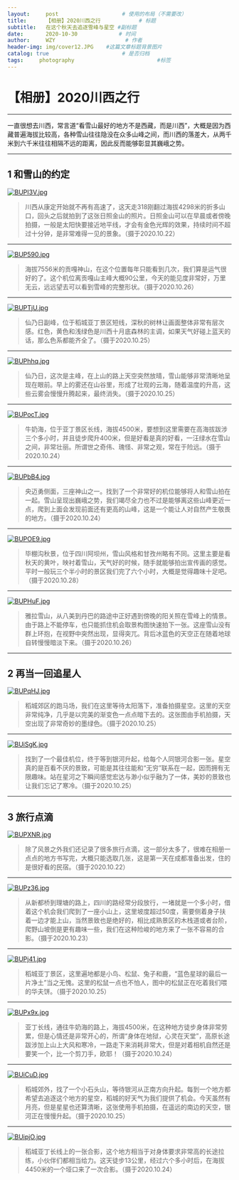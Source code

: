 ```yaml
---
layout:     post                    # 使用的布局（不需要改）
title:      【相册】2020川西之行            # 标题 
subtitle:   在这个秋天去追逐雪峰与星空 #副标题
date:       2020-10-30             # 时间
author:     WZY                      # 作者
header-img: img/cover12.JPG    #这篇文章标题背景图片
catalog: true                       # 是否归档
tags:     photography                          #标签
--- 
```


# 【相册】2020川西之行

***

一直很想去川西，常言道“看雪山最好的地方不是西藏，而是川西”，大概是因为西藏普遍海拔比较高，各种雪山往往隐没在众多山峰之间，而川西的落差大，从两千米到六千米往往相隔不远的距离，因此反而能够彰显其巍峨之势。

***

## 1 和雪山的约定

[![BUPI3V.jpg](https://s1.ax1x.com/2020/10/31/BUPI3V.jpg)](https://imgchr.com/i/BUPI3V)
> 川西从康定开始就不再有高速了，这天走318刚翻过海拔4298米的折多山口，回头之后就拍到了这张日照金山的照片。日照金山可以在早晨或者傍晚拍摄，一般是太阳快要接近地平线，才会有金色光辉的效果，持续时间不超过十分钟，是非常难得一见的景象。（摄于2020.10.22）

***

[![BUP590.jpg](https://s1.ax1x.com/2020/10/31/BUP590.jpg)](https://imgchr.com/i/BUP590)
> 海拔7556米的贡嘎神山，在这个位置每年只能看到几次，我们算是运气很好的了。这个机位离贡嘎山主峰大概90公里，今天的能见度非常好，万里无云，远远望去可以看到雪峰的完整形状。（摄于2020.10.26）

***

[![BUPTjU.jpg](https://s1.ax1x.com/2020/10/31/BUPTjU.jpg)](https://imgchr.com/i/BUPTjU)
> 仙乃日副峰，位于稻城亚丁景区短线，深秋的树林让画面整体非常有层次感。红色，黄色和浅绿色是川西十月底森林的主调，如果天气好碰上蓝天的话，那么色系都能齐全了。（摄于2020.10.25）

***

[![BUPhhq.jpg](https://s1.ax1x.com/2020/10/31/BUPhhq.jpg)](https://imgchr.com/i/BUPhhq)
> 仙乃日，这次是主峰，在上山的路上天空突然放晴，雪山能够非常清晰地呈现在眼前。早上的雾还在山谷里，形成了壮观的云海，随着温度的升高，这些云雾会慢慢升腾起来，最终消失。（摄于2020.10.25）

***

[![BUPocT.jpg](https://s1.ax1x.com/2020/10/31/BUPocT.jpg)](https://imgchr.com/i/BUPocT)
> 牛奶海，位于亚丁景区长线，海拔4500米，要想到这里需要在高海拔跋涉三个多小时，并且徒步爬升400米，但是好看是真的好看，一汪绿水在雪山之间，非常壮丽。所谓世之奇伟、瑰怪、非常之观，常在于险远。（摄于2020.10.24）

***

[![BUPbB4.jpg](https://s1.ax1x.com/2020/10/31/BUPbB4.jpg)](https://imgchr.com/i/BUPbB4)
> 央迈勇侧面，三座神山之一。找到了一个非常好的机位能够将人和雪山拍在一起。雪山呈现出巍峨之势，我们竭尽全力也不过是能够离这些山峰更近一点，爬到上面会发现前面还有更高的山峰，这是一个能让人对自然产生敬畏的地方。（摄于2020.10.24）

***

[![BUPOE9.jpg](https://s1.ax1x.com/2020/10/31/BUPOE9.jpg)](https://imgchr.com/i/BUPOE9)
> 毕棚沟秋景，位于四川阿坝州，雪山风格和甘孜州略有不同。这里主要是看秋天的黄叶，映衬着雪山，天气好的时候，随手就能够拍出宣传画的感觉。平时一般玩三个半小时的景区我们完了六个小时，大概是觉得趣味十足吧。（摄于2020.10.28）

***

[![BUPHuF.jpg](https://s1.ax1x.com/2020/10/31/BUPHuF.jpg)](https://imgchr.com/i/BUPHuF)
> 雅拉雪山，从八美到丹巴的路途中正好遇到傍晚的阳关照在雪峰上的情景。由于路上不能停车，也只能抓住机会取景构图快速拍下一张。这座雪山没有群上环抱，在视野中突然出现，显得突兀。背后冰蓝色的天空正在随着地球自转慢慢暗淡下来。（摄于2020.10.26）

***

## 2 再当一回追星人

[![BUPqHJ.jpg](https://s1.ax1x.com/2020/10/31/BUPqHJ.jpg)](https://imgchr.com/i/BUPqHJ)
> 稻城郊区的跑马场，我们在这里等待太阳落下，准备拍摄星空。这里的天空非常纯净，几乎是以完美的渐变色一点点暗下去的。这张图由手机拍摄，天空出现了非常奇妙的墨绿色。（摄于2020.10.25）

***

[![BUiSgK.jpg](https://s1.ax1x.com/2020/10/31/BUiSgK.jpg)](https://imgchr.com/i/BUiSgK)
> 找到了一个最佳机位，终于等到银河升起，给每个人同银河合影一张。星空真的是百看不厌的景致，可能是其往往能和“无穷”联系在一起，因而拥有无限趣味。站在星河之下瞬间感觉宏达与渺小似乎融为了一体，美妙的景致也让我们忘记了寒冷。（摄于2020.10.25）

***

## 3 旅行点滴

[![BUPXNR.jpg](https://s1.ax1x.com/2020/10/31/BUPXNR.jpg)](https://imgchr.com/i/BUPXNR)
> 除了风景之外我们还记录了很多旅行点滴，这一部分太多了，很难在相册一点点的地方书写完，大概只能选取几张，这是第一天在成都准备出发，住的是很好看的民宿。（摄于2020.10.22）

***

[![BUPz36.jpg](https://s1.ax1x.com/2020/10/31/BUPz36.jpg)](https://imgchr.com/i/BUPz36)
> 从新都桥到理塘的路上，四川的路经常分段放行，一堵就是一个多小时，借着这个机会我们爬到了一座小山上，这里坡度超过50度，需要侧着身子扶着一边才能上山，当然景致也是绝好的，相比成熟景区的木栈道或者台阶，爬野山坡倒是更有趣味一些，我们在这种险峻的地方来了一张不容易的合影。（摄于2020.10.23）

***

[![BUPj41.jpg](https://s1.ax1x.com/2020/10/31/BUPj41.jpg)](https://imgchr.com/i/BUPj41)
> 稻城亚丁景区，这里遍地都是小鸟、松鼠、兔子和鹿，“蓝色星球的最后一片净土”当之无愧。这里的松鼠一点也不怕人，图中的松鼠正在吃着我们喂的华夫饼。（摄于2020.10.25）

***

[![BUPx9x.jpg](https://s1.ax1x.com/2020/10/31/BUPx9x.jpg)](https://imgchr.com/i/BUPx9x)
> 亚丁长线，通往牛奶海的路上，海拔4500米，在这种地方徒步身体非常劳累，但是心情还是非常开心的，所谓“身体在地狱，心灵在天堂”，高原长途跋涉加上山上大风和寒冷，一路走下来消耗非常大，但是对着相机自然还是要笑一个，比一个剪刀手，欧耶！（摄于2020.10.24）

***

[![BUiCuD.jpg](https://s1.ax1x.com/2020/10/31/BUiCuD.jpg)](https://imgchr.com/i/BUiCuD)
> 稻城郊外，找了一个小石头山，等待银河从正南方向升起。每到一个地方都希望去追逐这个地方的星空，稻城的好天气为我们提供了机会。今天虽然有月亮，但是星星也还算清晰，这张使用手机拍摄，在遥远的南边的天空，银河正在慢慢升起。（摄于2020.10.25）

***

[![BUipjO.jpg](https://s1.ax1x.com/2020/10/31/BUipjO.jpg)](https://imgchr.com/i/BUipjO)
> 稻城亚丁长线上的一张合影，这个地方相当于对身体要求非常高的长途拉练，小伙伴们都相当给力。这天徒步13公里，经过六个多小时后，在海拔4450米的一个垭口来了一次合影。（摄于2020.10.24）